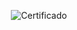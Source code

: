 <div align="center">

  ![Certificado](https://user-images.githubusercontent.com/86432393/190877990-9b7c135d-1f21-49f9-900c-a6e1b0a59315.png)

</div>